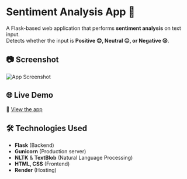 # Sentiment Analysis App 🚀

A Flask-based web application that performs **sentiment analysis** on text input.  
Detects whether the input is **Positive 😊, Neutral 😐, or Negative 😢**.

## 📷 Screenshot
![App Screenshot](/images)

## 🌐 Live Demo
🔗 [View the app](https://sentiment-analysis-wry5.onrender.com)

## 🛠 Technologies Used
- **Flask** (Backend)
- **Gunicorn** (Production server)
- **NLTK** & **TextBlob** (Natural Language Processing)
- **HTML, CSS** (Frontend)
- **Render** (Hosting)


